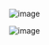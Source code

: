 ![image](https://user-images.githubusercontent.com/100034600/184429840-ffbc00c2-543d-4f13-889d-13deffe9c16c.png)

![image](https://user-images.githubusercontent.com/100034600/184429749-6925d261-4377-4a9d-9d1e-db535c2cc9bc.png)
